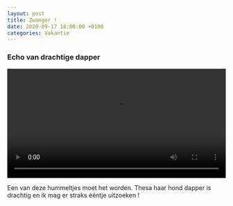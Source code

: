 ```yaml
---
layout: post
title: Zwanger !
date: 2020-09-17 18:00:00 +0100
categories: Vakantie
---
```


### Echo van drachtige dapper
 <video style="width:100%" controls>
  <source src="https://prisse.net/echo_dap.mp4">
 ![videotag not supported](https://prisse.net/dapper_alex.png)
</video>

Een van deze hummeltjes moet het worden. Thesa haar hond dapper is drachtig en ik mag er straks ééntje uitzoeken !
